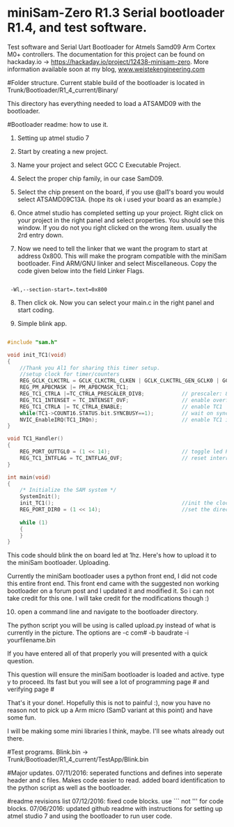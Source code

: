 # miniSam-Zero R1.3 Serial bootloader R1.4, and test software.

Test software and Serial Uart Bootloader for Atmels Samd09 Arm Cortex M0+ controllers. The documentation for this project can be found on hackaday.io -> https://hackaday.io/project/12438-minisam-zero. More information available soon at my blog, www.weistekengineering.com

#Folder structure.
Current stable build of the bootloader is located in
Trunk/Bootloader/R1_4_current/Binary/

This directory has everything needed to load a ATSAMD09 with the bootloader. 

#Bootloader readme: how to use it.

1. Setting up atmel studio 7

2. Start by creating a new project.

3. Name your project and select GCC C Executable Project.

4. Select the proper chip family, in our case SamD09.

5. Select the chip present on the board, if you use @al1's board you would select ATSAMD09C13A. (hope its ok i used your board as an 	   example.)

6. Once atmel studio has completed setting up your project. Right click on your project in the right panel and select properties. You    should see this window. If you do not you right clicked on the wrong item. usually the 2rd entry down.

7. Now we need to tell the linker that we want the program to start at address 0x800. This will make the program compatible with the     miniSam bootloader. Find ARM/GNU linker and select Miscellaneous. Copy the code given below into the field Linker Flags.
```

 -Wl,--section-start=.text=0x800

```
8. Then click ok. Now you can select your main.c in the right panel and start coding.

9. Simple blink app.

```c++

#include "sam.h"

void init_TC1(void)
{
	//Thank you Al1 for sharing this timer setup.
	//setup clock for timer/counters
	REG_GCLK_CLKCTRL = GCLK_CLKCTRL_CLKEN | GCLK_CLKCTRL_GEN_GCLK0 | GCLK_CLKCTRL_ID_TC1_TC2;
	REG_PM_APBCMASK |= PM_APBCMASK_TC1;
	REG_TC1_CTRLA |=TC_CTRLA_PRESCALER_DIV8;			// prescaler: 8
	REG_TC1_INTENSET = TC_INTENSET_OVF;					// enable overflow interrupt
	REG_TC1_CTRLA |= TC_CTRLA_ENABLE;					// enable TC1
	while(TC1->COUNT16.STATUS.bit.SYNCBUSY==1);			// wait on sync
	NVIC_EnableIRQ(TC1_IRQn);							// enable TC1 interrupt in the nested         --      interrupt controller
}

void TC1_Handler()
{
	REG_PORT_OUTTGL0 = (1 << 14);						// toggle led PA14
	REG_TC1_INTFLAG = TC_INTFLAG_OVF;					// reset interrupt flag - NEEDED HERE!
}

int main(void)
{
    /* Initialize the SAM system */
    SystemInit();
	init_TC1();											//init the clock.
	REG_PORT_DIR0 = (1 << 14);							//set the direction to output of PA14
	
    while (1) 
    {
    }
}

```

This code should blink the on board led at 1hz. Here's how to upload it to the miniSam bootloader.
Uploading.

Currently the miniSam bootloader uses a python front end, I did not code this entire front end. This front end came with the suggested non working bootloader on a forum post and I updated it and modified it. So i can not take credit for this one. I will take credit for the modifications though :)

10. open a command line and navigate to the bootloader directory.

The python script you will be using is called upload.py instead of what is currently in the picture. The options are -c com# -b baudrate -i yourfilename.bin

If you have entered all of that properly you will presented with a quick question.

This question will ensure the miniSam bootloader is loaded and active. type y to proceed. Its fast but you will see a lot of programming page # and verifying page #

That's it your done!. Hopefully this is not to painful :), now you have no reason not to pick up a Arm micro (SamD variant at this point) and have some fun.

I will be making some mini libraries I think, maybe. I'll see whats already out there.

#Test programs.
Blink.bin -> Trunk/Bootloader/R1_4_current/TestApp/Blink.bin

#Major updates.
07/11/2016: seperated functions and defines into seperate header and c files. Makes code easier to read.
	    added board identification to the python script as well as the bootloader.

#readme revisions list
07/12/2016: fixed code blocks. use ``` not ''' for code blocks.
07/06/2016: updated github readme with instructions for setting up atmel studio 7 and using the bootloader to run user code.

